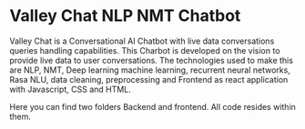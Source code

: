 # Valley Chat NLP NMT Chatbot
Valley Chat is a Conversational AI Chatbot with live data conversations queries handling capabilities.
This Charbot is developed on the vision to provide live data to user conversations. The technologies used to make this are NLP, NMT, Deep learning machine learning, recurrent neural networks, Rasa NLU, data cleaning, preprocessing and Frontend as react application with Javascript, CSS and HTML.

Here you can find two folders Backend and frontend. All code resides within them.
